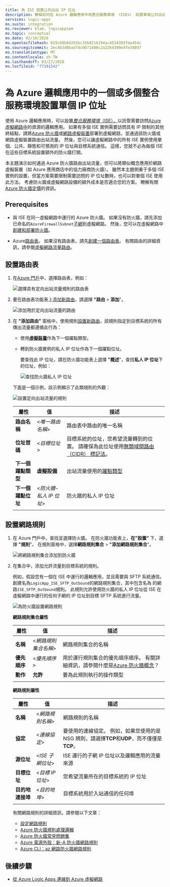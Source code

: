 ```yaml
---
title: 為 ISI 設置公共出站 IP 位址
description: 瞭解如何在 Azure 邏輯應用中為整合服務環境 （ISEs） 設置單個公共出站 IP 位址
services: logic-apps
ms.suite: integration
ms.reviewer: klam, logicappspm
ms.topic: conceptual
ms.date: 02/10/2020
ms.openlocfilehash: 619c68b84291bc35b8216194ac4534393fde454c
ms.sourcegitcommit: 2ec4b3d0bad7dc0071400c2a2264399e4fe34897
ms.translationtype: MT
ms.contentlocale: zh-TW
ms.lasthandoff: 03/27/2020
ms.locfileid: "77191542"
---
```

# <a name="set-up-a-single-ip-address-for-one-or-more-integration-service-environments-in-azure-logic-apps"></a>為 Azure 邏輯應用中的一個或多個整合服務環境設置單個 IP 位址

使用 Azure 邏輯應用時，可以設置[*整合服務環境*（ISE），](../logic-apps/connect-virtual-network-vnet-isolated-environment-overview.md)以託管需要訪問[Azure 虛擬網路中](../virtual-network/virtual-networks-overview.md)的資源的邏輯應用。 如果有多個 ISE 實例需要訪問具有 IP 限制的其他終結點，請將[Azure 防火牆](../firewall/overview.md)或[網路虛擬裝置](../virtual-network/virtual-networks-overview.md#filter-network-traffic)部署到虛擬網路，並通過該防火牆或網路虛擬裝置路由出站流量。 然後，您可以讓虛擬網路中的所有 ISE 實例使用單個、公共、靜態和可預測的 IP 位址與目標系統通信。 這樣，您就不必為每個 ISE 在這些目標系統設置額外的防火牆打開。

本主題演示如何通過 Azure 防火牆路由出站流量，但可以將類似概念應用於網路虛擬裝置（如 Azure 應用商店中的協力廠商防火牆）。 雖然本主題側重于多個 ISE 實例的設置，但當方案需要限制需要訪問的 IP 位址數時，也可以對單個 ISE 使用此方法。 考慮防火牆或虛擬網路設備的額外成本是否適合您的方案。 瞭解有關[Azure 防火牆定價](https://azure.microsoft.com/pricing/details/azure-firewall/)的資訊。

## <a name="prerequisites"></a>Prerequisites

* 與 ISE 在同一虛擬網路中運行的 Azure 防火牆。 如果沒有防火牆，請先添加已命名的`AzureFirewallSubnet`[子網](../virtual-network/virtual-network-manage-subnet.md#add-a-subnet)到虛擬網路。 然後，您可以在虛擬網路中[創建和部署防火牆](../firewall/tutorial-firewall-deploy-portal.md#deploy-the-firewall)。

* Azure[路由表](../virtual-network/manage-route-table.md)。 如果沒有路由表，請先[創建一個路由表](../virtual-network/manage-route-table.md#create-a-route-table)。 有關路由的詳細資訊，請參閱[虛擬網路流量路由](../virtual-network/virtual-networks-udr-overview.md)。

## <a name="set-up-route-table"></a>設置路由表

1. 在[Azure 門戶](https://portal.azure.com)中，選擇路由表，例如：

   ![選擇具有定向出站流量規則的路由表](./media/connect-virtual-network-vnet-set-up-single-ip-address/select-route-table-for-virtual-network.png)

1. 要在路由表功能表上[添加新路由](../virtual-network/manage-route-table.md#create-a-route)，請選擇 **"路由** > **添加**"。

   ![添加用於定向出站流量的路由](./media/connect-virtual-network-vnet-set-up-single-ip-address/add-route-to-route-table.png)

1. 在 **"添加路由"** 窗格中，使用規則[設置新路由](../virtual-network/manage-route-table.md#create-a-route)，該規則指定到目標系統的所有傳出流量都遵循此行為：

   * 使用[**虛擬裝置**](../virtual-network/virtual-networks-udr-overview.md#user-defined)作為下一個躍點類型。

   * 轉到防火牆實例的私人 IP 位址作為下一個躍點位址。

     要查找此 IP 位址，請在防火牆功能表上選擇 **"概述**"，查找**私人 IP 位址**下的位址，例如：

     ![查找防火牆私人 IP 位址](./media/connect-virtual-network-vnet-set-up-single-ip-address/find-firewall-private-ip-address.png)

   下面是一個示例，該示例顯示了此類規則的外觀：

   ![設置定向出站流量的規則](./media/connect-virtual-network-vnet-set-up-single-ip-address/add-rule-to-route-table.png)

   | 屬性 | 值 | 描述 |
   |----------|-------|-------------|
   | **路由名稱** | <*唯一路由名稱*> | 路由表中路由的唯一名稱 |
   | **位址首碼** | <*目標位址*> | 目標系統的位址，您希望流量轉到的位置。 請確保為此位址使用[無類域間路由 （CIDR） 標記法](https://en.wikipedia.org/wiki/Classless_Inter-Domain_Routing)。 |
   | **下一個躍點類型** | **虛擬設備** | 出站流量使用的[躍點類型](../virtual-network/virtual-networks-udr-overview.md#next-hop-types-across-azure-tools) |
   | **下一個躍點位址** | <*防火牆-私人 IP 位址*> | 防火牆的私人 IP 位址 |
   |||

## <a name="set-up-network-rule"></a>設置網路規則

1. 在 Azure 門戶中，查找並選擇防火牆。 在防火牆功能表上，**在"設置"** 下，選擇 **"規則**"。 在規則窗格中，選擇**網路規則集合** > **"添加網路規則集合**"。

   ![將網路規則集合添加到防火牆](./media/connect-virtual-network-vnet-set-up-single-ip-address/add-network-rule-collection.png)

1. 在集合中，添加允許流量到目標系統的規則。

   例如，假設您有一個在 ISE 中運行的邏輯應用，並且需要與 SFTP 系統通信。 創建名為`LogicApp_ISE_SFTP_Outbound`的網路規則集合，其中包含名為 的網路`ISE_SFTP_Outbound`規則。 此規則允許使用防火牆的私人 IP 位址從 ISE 在虛擬網路中運行的任何子網的 IP 位址到目標 SFTP 系統進行流量。

   ![為防火牆設置網路規則](./media/connect-virtual-network-vnet-set-up-single-ip-address/set-up-network-rule-for-firewall.png)

   **網路規則集合屬性**

   | 屬性 | 值 | 描述 |
   |----------|-------|-------------|
   | **名稱** | <*網路規則集合名稱*> | 網路規則集合的名稱 |
   | **優先順序** | <*優先順序*> | 用於運行規則集合的優先順序順序。 有關詳細資訊，請參閱什麼是[Azure 防火牆概念](../firewall/firewall-faq.md#what-are-some-azure-firewall-concepts)？ |
   | **動作** | **允許** | 要為此規則執行的操作類型 |
   |||

   **網路規則屬性**

   | 屬性 | 值 | 描述 |
   |----------|-------|-------------|
   | **名稱** | <*網路規則名稱*> | 網路規則的名稱 |
   | **協定** | <*連線協定*> | 要使用的連線協定。 例如，如果您使用的是 NSG 規則，請選擇**TCP**和**UDP**，而不僅僅是**TCP**。 |
   | **源位址** | <*ISE 子網位址*> | ISE 運行的子網 IP 位址以及邏輯應用的流量來源 |
   | **目標位址** | <*目標 IP 位址*> | 您希望流量所在的目標系統的 IP 位址 |
   | **目的地連接埠** | <*目的地埠*> | 目標系統用於入站通信的任何埠 |
   |||

   有關網路規則的詳細資訊，請參閱以下文章：

   * [設定網路規則](../firewall/tutorial-firewall-deploy-portal.md#configure-a-network-rule)
   * [Azure 防火牆規則處理邏輯](../firewall/rule-processing.md#network-rules-and-applications-rules)
   * [Azure 防火牆常見問題集](../firewall/firewall-faq.md)
   * [Azure 電源外殼：新-A 防火牆網路規則](https://docs.microsoft.com/powershell/module/az.network/new-azfirewallnetworkrule)
   * [Azure CLI：az 網路防火牆網路規則](https://docs.microsoft.com/cli/azure/ext/azure-firewall/network/firewall/network-rule?view=azure-cli-latest#ext-azure-firewall-az-network-firewall-network-rule-create)

## <a name="next-steps"></a>後續步驟

* [從 Azure Logic Apps 連線到 Azure 虛擬網路](../logic-apps/connect-virtual-network-vnet-isolated-environment.md)